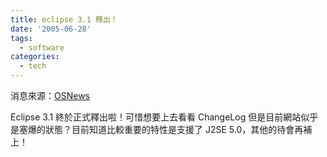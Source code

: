 ```yaml
---
title: eclipse 3.1 釋出！
date: '2005-06-28'
tags:
  - software
categories:
  - tech
---
```

消息來源：[OSNews](http://www.osnews.com/story.php?news_id=11013)  
  
Eclipse 3.1 終於正式釋出啦！可惜想要上去看看 ChangeLog 但是目前網站似乎是塞爆的狀態？目前知道比較重要的特性是支援了 J2SE 5.0，其他的待會再補上！